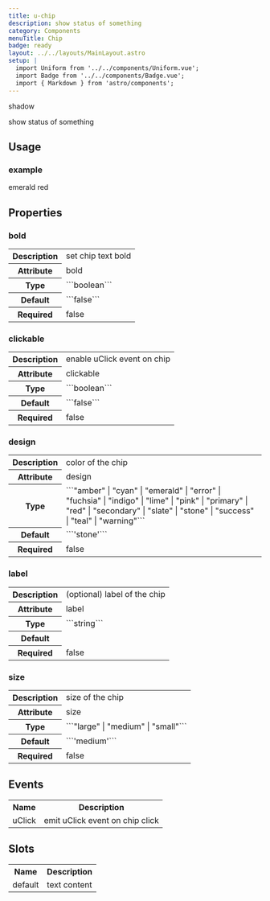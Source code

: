 ```yaml
---
title: u-chip
description: show status of something
category: Components
menuTitle: Chip
badge: ready
layout: ../../layouts/MainLayout.astro
setup: |
  import Uniform from '../../components/Uniform.vue';
  import Badge from '../../components/Badge.vue';
  import { Markdown } from 'astro/components';
---
```


<Badge> shadow </Badge>

show status of something

## Usage

### example

<Uniform>

<u-chip label="with label" design="emerald"> emerald </u-chip>
<u-chip design="red"> red </u-chip>

</Uniform>

## Properties

### bold

<table>
<tr><th>Description</th><td><Markdown>set chip text bold</Markdown></td></tr>
<tr><th>Attribute</th><td><Markdown>bold</Markdown></td></tr>
<tr><th>Type</th><td><Markdown>```boolean```</Markdown></td></tr>
<tr><th>Default</th><td><Markdown>```false```</Markdown></td></tr>
<tr><th>Required</th><td><Markdown>false</Markdown></td></tr>
</table>

### clickable

<table>
<tr><th>Description</th><td><Markdown>enable uClick event on chip</Markdown></td></tr>
<tr><th>Attribute</th><td><Markdown>clickable</Markdown></td></tr>
<tr><th>Type</th><td><Markdown>```boolean```</Markdown></td></tr>
<tr><th>Default</th><td><Markdown>```false```</Markdown></td></tr>
<tr><th>Required</th><td><Markdown>false</Markdown></td></tr>
</table>

### design

<table>
<tr><th>Description</th><td><Markdown>color of the chip</Markdown></td></tr>
<tr><th>Attribute</th><td><Markdown>design</Markdown></td></tr>
<tr><th>Type</th><td><Markdown>```"amber" | "cyan" | "emerald" | "error" | "fuchsia" | "indigo" | "lime" | "pink" | "primary" | "red" | "secondary" | "slate" | "stone" | "success" | "teal" | "warning"```</Markdown></td></tr>
<tr><th>Default</th><td><Markdown>```'stone'```</Markdown></td></tr>
<tr><th>Required</th><td><Markdown>false</Markdown></td></tr>
</table>

### label

<table>
<tr><th>Description</th><td><Markdown>(optional) label of the chip</Markdown></td></tr>
<tr><th>Attribute</th><td><Markdown>label</Markdown></td></tr>
<tr><th>Type</th><td><Markdown>```string```</Markdown></td></tr>
<tr><th>Default</th><td><Markdown></Markdown></td></tr>
<tr><th>Required</th><td><Markdown>false</Markdown></td></tr>
</table>

### size

<table>
<tr><th>Description</th><td><Markdown>size of the chip</Markdown></td></tr>
<tr><th>Attribute</th><td><Markdown>size</Markdown></td></tr>
<tr><th>Type</th><td><Markdown>```"large" | "medium" | "small"```</Markdown></td></tr>
<tr><th>Default</th><td><Markdown>```'medium'```</Markdown></td></tr>
<tr><th>Required</th><td><Markdown>false</Markdown></td></tr>
</table>

## Events

<table>
<tr><th>Name</th><th>Description</th></tr>

<tr><td><Markdown>uClick</Markdown></td><td><Markdown>emit uClick event on chip click</Markdown></td></tr></table>

## Slots

<table>
<tr><th>Name</th><th>Description</th></tr>

<tr><td><Markdown>default</Markdown></td><td><Markdown>text content</Markdown></td></tr></table>
